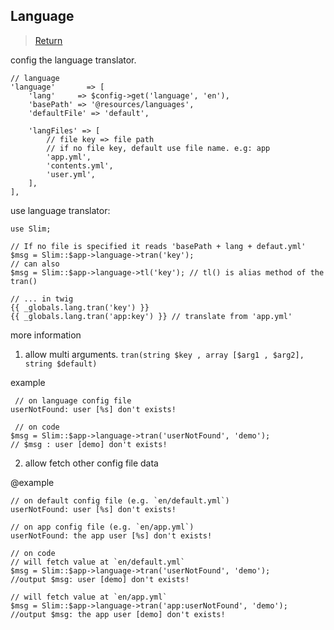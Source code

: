## Language

> [Return](index.md)

config the language translator.

```
// language
'language'       => [
    'lang'     => $config->get('language', 'en'),
    'basePath' => '@resources/languages',
    'defaultFile' => 'default',

    'langFiles' => [
        // file key => file path
        // if no file key, default use file name. e.g: app
        'app.yml',
        'contents.yml',
        'user.yml',
    ],
],
```

use language translator:

```
use Slim;

// If no file is specified it reads 'basePath + lang + defaut.yml'
$msg = Slim::$app->language->tran('key');
// can also 
$msg = Slim::$app->language->tl('key'); // tl() is alias method of the tran()

// ... in twig
{{ _globals.lang.tran('key') }} 
{{ _globals.lang.tran('app:key') }} // translate from 'app.yml'

```

more information

1. allow multi arguments. `tran(string $key , array [$arg1 , $arg2], string $default)`

example

```
 // on language config file
userNotFound: user [%s] don't exists!

 // on code
$msg = Slim::$app->language->tran('userNotFound', 'demo');
// $msg : user [demo] don't exists!
```

2. allow fetch other config file data

@example
```
// on default config file (e.g. `en/default.yml`)
userNotFound: user [%s] don't exists!

// on app config file (e.g. `en/app.yml`)
userNotFound: the app user [%s] don't exists!

// on code
// will fetch value at `en/default.yml`
$msg = Slim::$app->language->tran('userNotFound', 'demo');
//output $msg: user [demo] don't exists!

// will fetch value at `en/app.yml`
$msg = Slim::$app->language->tran('app:userNotFound', 'demo');
//output $msg: the app user [demo] don't exists!

```